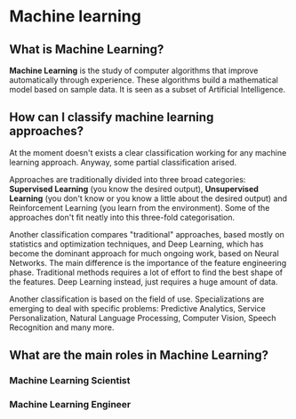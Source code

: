 # Machine learning

## What is Machine Learning?

**Machine Learning** is the study of computer algorithms that improve automatically through experience. These algorithms build a mathematical model based on sample data. It is seen as a subset of Artificial Intelligence.

## How can I classify machine learning approaches?

At the moment doesn't exists a clear classification working for any machine learning approach. Anyway, some partial classification arised.

Approaches are traditionally divided into three broad categories: **Supervised Learning** (you know the desired output), **Unsupervised Learning** (you don't know or you know a little about the desired output) and Reinforcement Learning (you learn from the environment). Some of the approaches don't fit neatly into this three-fold categorisation.

Another classification compares "traditional" approaches, based mostly on statistics and optimization techniques, and Deep Learning, which has become the dominant approach for much ongoing work, based on Neural Networks. The main difference is the importance of the feature engineering phase. Traditional methods requires a lot of effort to find the best shape of the features. Deep Learning instead, just requires a huge amount of data.

Another classification is based on the field of use. Specializations are emerging to deal with specific problems: Predictive Analytics, Service Personalization, Natural Language Processing, Computer Vision, Speech Recognition and many more.

## What are the main roles in Machine Learning?

### Machine Learning Scientist

### Machine Learning Engineer
